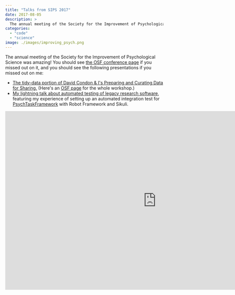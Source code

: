 ```yaml
---
title: "Talks from SIPS 2017"
date: 2017-08-05
description: >
  The annual meeting of the Society for the Improvement of Psychological Science was amazing. Here are the talks I gave.
categories:
  - "code"
  - "science"
image: ./images/improving_psych.png
---
```


The annual meeting of the Society for the Improvement of Psychological Science was amazing! You should see [the OSF conference page](https://osf.io/jtcu9/) if you missed out on it, and you should see the following presentations if you missed out on me:

- [The tidy-data portion of David Condon & I's Preparing and Curating Data for Sharing.](http://simon.podhajsky.net/sips-2017-curation/) (Here's an [OSF page](https://osf.io/p7zv3/) for the whole workshop.)
- [My lightning talk about automated testing of legacy research software](https://docs.google.com/presentation/d/1LvFHVHafyie5NgcQH5rWhk9vQLfnoZW1tcnkqWmvk6U/edit?usp=sharing), featuring my experience of setting up an automated integration test for [PsychTaskFramework](github.com/YaleDecisionNeuro/PsychTaskFramework) with Robot Framework and Sikuli.

<iframe src="https://docs.google.com/presentation/d/e/2PACX-1vQTc5VajwxkJkDGhZJO5WFRWKPhYyLmj8WvSVhwXkoyx3cpXiKdv2rjDgdkf0eRun04iyLXRvWh3g-6/embed?start=false&amp;loop=true&amp;delayms=5000" frameborder="0" width="960" height="569" allowfullscreen="true" mozallowfullscreen="true" webkitallowfullscreen="true"></iframe>
